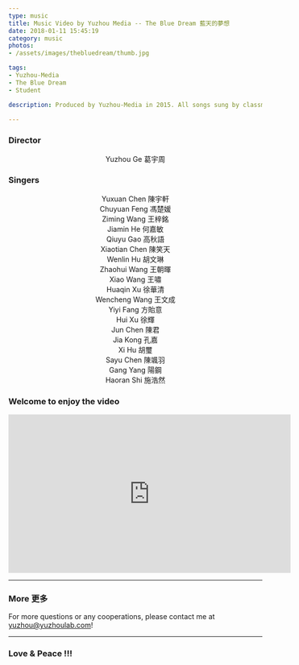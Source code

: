 ```yaml
---
type: music
title: Music Video by Yuzhou Media -- The Blue Dream 藍天的夢想
date: 2018-01-11 15:45:19
category: music
photos:
- /assets/images/thebluedream/thumb.jpg

tags:
- Yuzhou-Media
- The Blue Dream
- Student

description: Produced by Yuzhou-Media in 2015. All songs sung by classmates from Nantong No.1 High School, Jiangsu, China.
  
---
```


<!-- more -->
### Director
<center>
Yuzhou Ge 葛宇周
</center>


### Singers
<center>

Yuxuan Chen 陳宇軒 <br>
Chuyuan Feng 馮楚媛 <br>
Ziming Wang 王梓銘 <br>
Jiamin He 何嘉敏 <br>
Qiuyu Gao 高秋語 <br>
Xiaotian Chen 陳笑天 <br>
Wenlin Hu 胡文琳 <br>
Zhaohui Wang 王朝暉 <br>
Xiao Wang 王嘯 <br>
Huaqin Xu 徐華清 <br>
Wencheng Wang 王文成 <br>
Yiyi Fang 方貽意 <br>
Hui Xu 徐輝 <br>
Jun Chen 陳君 <br>
Jia Kong 孔嘉 <br> 
Xi Hu 胡璽 <br>
Sayu Chen 陳颯羽 <br>
Gang Yang 陽鋼 <br>
Haoran Shi 施浩然 <br>
</center>


### Welcome to enjoy the video

<iframe width="560" height="315" src="https://www.youtube.com/embed/ZvmsVQXOQBc?rel=0" frameborder="0" allow="autoplay; encrypted-media" allowfullscreen></iframe>




---
### More 更多

For more questions or any cooperations, please contact me at yuzhou@yuzhoulab.com! 

---
### Love & Peace !!!
